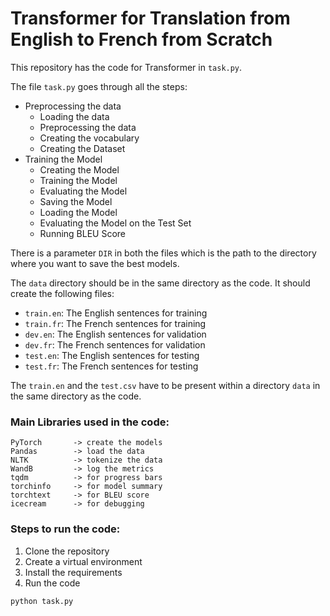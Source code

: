 # Transformer for Translation from English to French from Scratch

This repository has the code for Transformer in `task.py`.

The file `task.py` goes through all the steps:
- Preprocessing the data
    - Loading the data
    - Preprocessing the data
    - Creating the vocabulary
    - Creating the Dataset
- Training the Model
    - Creating the Model
    - Training the Model
    - Evaluating the Model
    - Saving the Model
    - Loading the Model
    - Evaluating the Model on the Test Set
    - Running BLEU Score

There is a parameter `DIR` in both the files which is the path to the directory where you want to save the best models.

The `data` directory should be in the same directory as the code. It should create the following files:
- `train.en`: The English sentences for training
- `train.fr`: The French sentences for training
- `dev.en`: The English sentences for validation
- `dev.fr`: The French sentences for validation
- `test.en`: The English sentences for testing
- `test.fr`: The French sentences for testing

The `train.en` and the `test.csv` have to be present within a directory `data` in the same directory as the code.

### Main Libraries used in the code:

    PyTorch       -> create the models
    Pandas        -> load the data
    NLTK          -> tokenize the data
    WandB         -> log the metrics
    tqdm          -> for progress bars
    torchinfo     -> for model summary
    torchtext     -> for BLEU score
    icecream      -> for debugging

### Steps to run the code:

1. Clone the repository
2. Create a virtual environment
3. Install the requirements
4. Run the code

```bash
python task.py
```